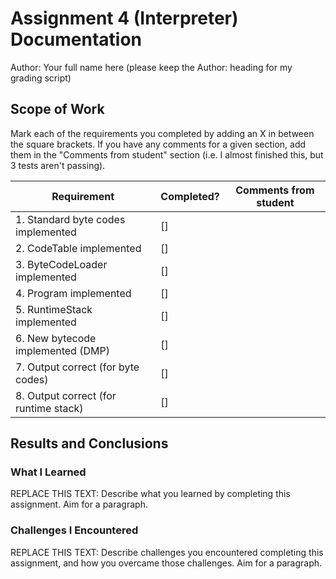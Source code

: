# Assignment 4 (Interpreter) Documentation

Author: Your full name here (please keep the Author: heading for my grading script)

## Scope of Work

Mark each of the requirements you completed by adding an X in between the square brackets. If you have any comments for a given section, add them in the "Comments from student" section (i.e. I almost finished this, but 3 tests aren't passing).

| Requirement                           | Completed? | Comments from student |
| ------------------------------------- | ---------- | --------------------- |
| 1. Standard byte codes implemented    | []         |                       |
| 2. CodeTable implemented              | []         |                       |
| 3. ByteCodeLoader implemented         | []         |                       |
| 4. Program implemented                | []         |                       |
| 5. RuntimeStack implemented           | []         |                       |
| 6. New bytecode implemented (DMP)     | []         |                       |
| 7. Output correct (for byte codes)    | []         |                       |
| 8. Output correct (for runtime stack) | []         |                       |

## Results and Conclusions

### What I Learned

REPLACE THIS TEXT: Describe what you learned by completing this assignment. Aim for a paragraph.

### Challenges I Encountered

REPLACE THIS TEXT: Describe challenges you encountered completing this assignment, and how you overcame those challenges. Aim for a paragraph.
